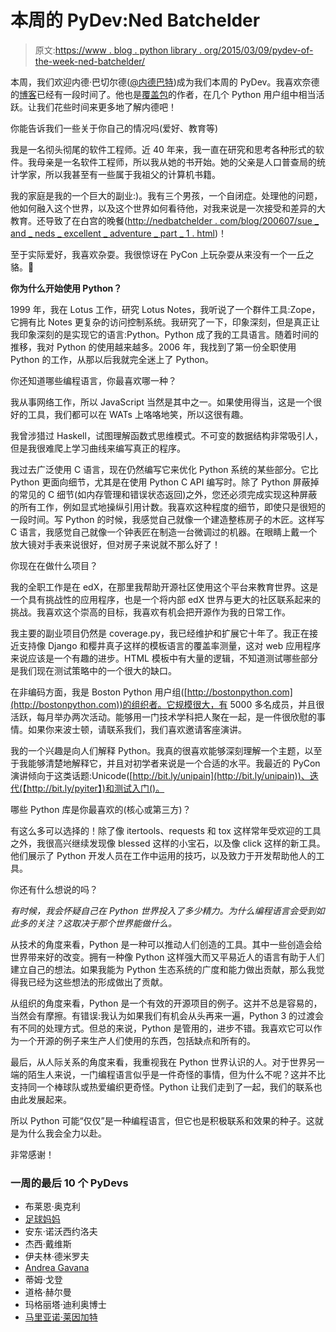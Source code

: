 # 本周的 PyDev:Ned Batchelder

> 原文:[https://www . blog . python library . org/2015/03/09/pydev-of-the-week-ned-batchelder/](https://www.blog.pythonlibrary.org/2015/03/09/pydev-of-the-week-ned-batchelder/)

本周，我们欢迎内德·巴切尔德([@内德巴特](https://twitter.com/nedbat))成为我们本周的 PyDev。我喜欢奈德的[博客](http://nedbatchelder.com/blog/)已经有一段时间了。他也是[覆盖包](https://pypi.python.org/pypi/coverage)的作者，在几个 Python 用户组中相当活跃。让我们花些时间来更多地了解内德吧！

你能告诉我们一些关于你自己的情况吗(爱好、教育等)

我是一名彻头彻尾的软件工程师。近 40 年来，我一直在研究和思考各种形式的软件。我母亲是一名软件工程师，所以我从她的书开始。她的父亲是人口普查局的统计学家，所以我甚至有一些属于我祖父的计算机书籍。

我的家庭是我的一个巨大的副业:)。我有三个男孩，一个自闭症。处理他的问题，他如何融入这个世界，以及这个世界如何看待他，对我来说是一次接受和差异的大教育。还导致了在白宫的晚餐([http://nedbatchelder . com/blog/200607/sue _ and _ neds _ excellent _ adventure _ part _ 1 . html](http://nedbatchelder.com/blog/200607/sue_and_neds_excellent_adventure_part_1.html))！

至于实际爱好，我喜欢杂耍。我很惊讶在 PyCon 上玩杂耍从来没有一个一丘之貉。🙂

**你为什么开始使用 Python？**

1999 年，我在 Lotus 工作，研究 Lotus Notes，我听说了一个群件工具:Zope，它拥有比 Notes 更复杂的访问控制系统。我研究了一下，印象深刻，但是真正让我印象深刻的是实现它的语言:Python。Python 成了我的工具语言。随着时间的推移，我对 Python 的使用越来越多。2006 年，我找到了第一份全职使用 Python 的工作，从那以后我就完全迷上了 Python。

你还知道哪些编程语言，你最喜欢哪一种？

我从事网络工作，所以 JavaScript 当然是其中之一。如果使用得当，这是一个很好的工具，我们都可以在 WATs 上咯咯地笑，所以这很有趣。

我曾涉猎过 Haskell，试图理解函数式思维模式。不可变的数据结构非常吸引人，但是我很难爬上学习曲线来编写真正的程序。

我过去广泛使用 C 语言，现在仍然编写它来优化 Python 系统的某些部分。它比 Python 更面向细节，尤其是在使用 Python C API 编写时。除了 Python 屏蔽掉的常见的 C 细节(如内存管理和错误状态返回)之外，您还必须完成实现这种屏蔽的所有工作，例如显式地操纵引用计数。我喜欢这种程度的细节，即使只是很短的一段时间。写 Python 的时候，我感觉自己就像一个建造整栋房子的木匠。这样写 C 语言，我感觉自己就像一个钟表匠在制造一台微调过的机器。在眼睛上戴一个放大镜对手表来说很好，但对房子来说就不那么好了！

你现在在做什么项目？

我的全职工作是在 edX，在那里我帮助开源社区使用这个平台来教育世界。这是一个具有挑战性的应用程序，也是一个将内部 edX 世界与更大的社区联系起来的挑战。我喜欢这个崇高的目标，我喜欢有机会把开源作为我的日常工作。

我主要的副业项目仍然是 coverage.py，我已经维护和扩展它十年了。我正在接近支持像 Django 和樱井真子这样的模板语言的覆盖率测量，这对 web 应用程序来说应该是一个有趣的进步。HTML 模板中有大量的逻辑，不知道测试哪些部分是我们现在测试策略中的一个很大的缺口。

在非编码方面，我是 Boston Python 用户组([http://bostonpython.com](http://bostonpython.com))的组织者。它规模很大，有 5000 多名成员，并且很活跃，每月举办两次活动。能够用一门技术学科把人聚在一起，是一件很欣慰的事情。如果你来波士顿，请联系我们，我们喜欢邀请客座演讲。

我的一个兴趣是向人们解释 Python。我真的很喜欢能够深刻理解一个主题，以至于我能够清楚地解释它，并且对初学者来说是一个合适的水平。我最近的 PyCon 演讲倾向于这类话题:Unicode([http://bit.ly/unipain](http://bit.ly/unipain))、迭代(【http://bit.ly/pyiter】)和测试入门()。

哪些 Python 库是你最喜欢的(核心或第三方)？

有这么多可以选择的！除了像 itertools、requests 和 tox 这样常年受欢迎的工具之外，我很高兴继续发现像 blessed 这样的小宝石，以及像 click 这样的新工具。他们展示了 Python 开发人员在工作中运用的技巧，以及致力于开发帮助他人的工具。

你还有什么想说的吗？

*有时候，我会怀疑自己在 Python 世界投入了多少精力。为什么编程语言会受到如此多的关注？这取决于那个世界能做什么。*

从技术的角度来看，Python 是一种可以推动人们创造的工具。其中一些创造会给世界带来好的改变。拥有一种像 Python 这样强大而又平易近人的语言有助于人们建立自己的想法。如果我能为 Python 生态系统的广度和能力做出贡献，那么我觉得我已经为这些想法的形成做出了贡献。

从组织的角度来看，Python 是一个有效的开源项目的例子。这并不总是容易的，当然会有摩擦。有错误:我认为如果我们有机会从头再来一遍，Python 3 的过渡会有不同的处理方式。但总的来说，Python 是管用的，进步不错。我喜欢它可以作为一个开源的例子来生产人们使用的东西，包括缺点和所有的。

最后，从人际关系的角度来看，我重视我在 Python 世界认识的人。对于世界另一端的陌生人来说，一门编程语言似乎是一件奇怪的事情，但为什么不呢？这并不比支持同一个棒球队或热爱编织更奇怪。Python 让我们走到了一起，我们的联系也由此发展起来。

所以 Python 可能“仅仅”是一种编程语言，但它也是积极联系和效果的种子。这就是为什么我会全力以赴。

非常感谢！

### 一周的最后 10 个 PyDevs

*   布莱恩·奥克利
*   [足球妈妈](https://www.blog.pythonlibrary.org/2015/02/23/pydev-of-the-week-maciej-fijalkowski/)
*   安东·诺沃西约洛夫
*   杰西·戴维斯
*   伊夫林·德米罗夫
*   [Andrea Gavana](https://www.blog.pythonlibrary.org/2015/01/26/pydev-of-the-week-andrea-gavana/)
*   蒂姆·戈登
*   道格·赫尔曼
*   玛格丽塔·迪利奥博士
*   [马里亚诺·莱因加特](https://www.blog.pythonlibrary.org/2014/12/29/pydev-of-the-week-mariano-reingart/)